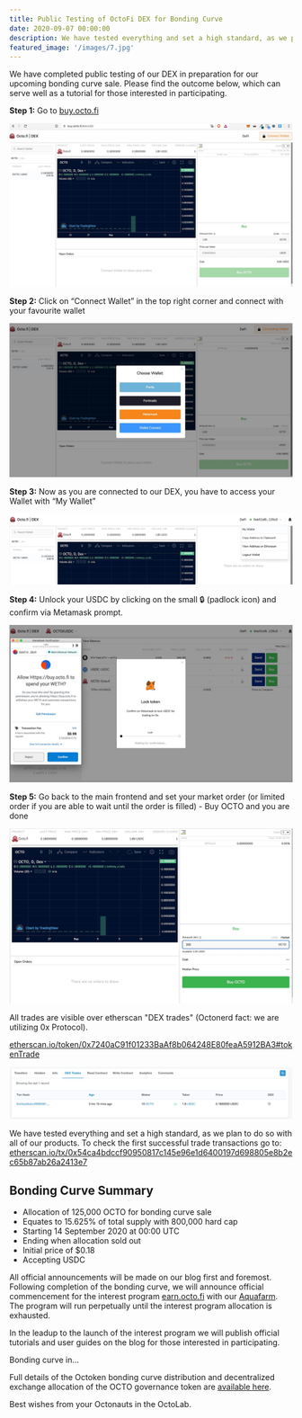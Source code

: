 ```yaml
---
title: Public Testing of OctoFi DEX for Bonding Curve
date: 2020-09-07 00:00:00
description: We have tested everything and set a high standard, as we plan to do so with all of our products.
featured_image: '/images/7.jpg'
---
```


We have completed public testing of our DEX in preparation for our upcoming bonding curve sale. Please find the outcome below, which can serve well as a tutorial for those interested in participating.

**Step 1:** Go to [buy.octo.fi](https://buy.octo.fi)

![](/images/7-1.jpg)

**Step 2:** Click on “Connect Wallet” in the top right corner and connect with your favourite wallet

![](/images/7-2.jpg)

**Step 3:** Now as you are connected to our DEX, you have to access your Wallet with “My Wallet”

![](/images/7-3.jpg)

**Step 4:** Unlock your USDC by clicking on the small 🔒 (padlock icon) and confirm via Metamask prompt.

![](/images/7-4.jpg)

**Step 5:** Go back to the main frontend and set your market order (or limited order if you are able to wait until the order is filled) - Buy OCTO and you are done 

![](/images/7-5.jpg)

All trades are visible over etherscan "DEX trades" (Octonerd fact: we are utilizing 0x Protocol).

[etherscan.io/token/0x7240aC91f01233BaAf8b064248E80feaA5912BA3#tokenTrade](https://etherscan.io/token/0x7240aC91f01233BaAf8b064248E80feaA5912BA3#tokenTrade)

![](/images/7-6.jpg)

We have tested everything and set a high standard, as we plan to do so with all of our products. To check the first successful trade transactions go to: [etherscan.io/tx/0x54ca4bdccf90950817c145e96e1d6400197d698805e8b2ec65b87ab26a2413e7](https://etherscan.io/tx/0x54ca4bdccf90950817c145e96e1d6400197d698805e8b2ec65b87ab26a2413e7)

## Bonding Curve Summary

- Allocation of 125,000 OCTO for bonding curve sale
- Equates to 15.625% of total supply with 800,000 hard cap
- Starting 14 September 2020 at 00:00 UTC
- Ending when allocation sold out
- Initial price of $0.18
- Accepting USDC

All official announcements will be made on our blog first and foremost. Following completion of the bonding curve, we will announce official commencement for the interest program [earn.octo.fi](https://earn.octo.fi) with our [Aquafarm](/project/aquafarm). The program will run perpetually until the interest program allocation is exhausted. 

In the leadup to the launch of the interest program we will publish official tutorials and user guides on the blog for those interested in participating. 

<p class="subtitle" id="timer">Bonding curve in...</p>

Full details of the Octoken bonding curve distribution and decentralized exchange allocation of the OCTO governance token are [available here](/project/token).

Best wishes from your Octonauts in the OctoLab.
